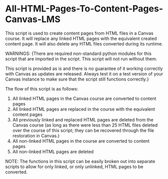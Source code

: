 # All-HTML-Pages-To-Content-Pages-Canvas-LMS

This script is used to create content pages from HTML files in a Canvas course. It will replace any linked HTML pages with the equivalent created content page. It will also delete any HTML files converted during its runtime.

WARNINGS: {There are required non-standard python modules for this script that are imported in the script. This script will not run without them.

This script is provided as is and there is no guarantee of it working correctly with Canvas as updates are released. Always test it on a test version of your Canvas instance to make sure that the script still functions correctly.}


The flow of this script is as follows:

1. All linked HTML pages in the Canvas course are converted to content pages
2. All linked HTML pages are replaced in the course with the equivalent content pages
3. All previously linked and replaced HTML pages are deleted from the Canvas course (as long as there were less than 25 HTML files deleted over the course of this script; they can be recovered through the file restoration in Canvas.)
4. All non-linked HTML pages in the course are converted to content pages
5. All non-linked HTML pages are deleted

NOTE: The functions in this script can be easily broken out into separate scripts to allow for only linked, or only unlinked, HTML pages to be converted.
